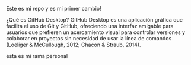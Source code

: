 Este es mi repo y es mi primer cambio!

¿Qué es GitHub Desktop?
GitHub Desktop es una aplicación gráfica que facilita el uso de Git y GitHub, ofreciendo una interfaz amigable para usuarios que prefieren un acercamiento visual para controlar versiones y colaborar en proyectos sin necesidad de usar la línea de comandos (Loeliger & McCullough, 2012; Chacon &
Straub, 2014).


esta es mi rama personal